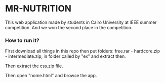 # MR-NUTRITION

This web application made by students in Cairo University at IEEE summer competition. And we won the second place in the competition.

### How to run it?

First download all things in this repo then put folders: free.rar - hardcore.zip - intermediate.zip, in folder called by "ex" and extract then.

Then extract the css.zip file.

Then open "home.html" and browse the app.
